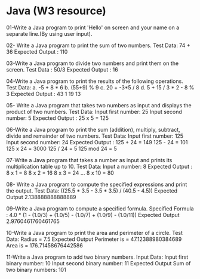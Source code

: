 # Java (W3 resource)
01-Write a Java program to print 'Hello' on screen and your name on a separate line.(By using user input).

02- Write a Java program to print the sum of two numbers.
Test Data:
74 + 36
Expected Output :
110 

03-Write a Java program to divide two numbers and print them on the screen.
Test Data :
50/3
Expected Output :
16

04-Write a Java program to print the results of the following operations.
Test Data:
a. -5 + 8 * 6
b. (55+9) % 9
c. 20 + -3*5 / 8
d. 5 + 15 / 3 * 2 - 8 % 3
Expected Output :
43
1
19
13

05- Write a Java program that takes two numbers as input and displays the product of two numbers.
Test Data:
Input first number: 25
Input second number: 5
Expected Output :
25 x 5 = 125

06-Write a Java program to print the sum (addition), multiply, subtract, divide and remainder of two numbers.
Test Data:
Input first number: 125
Input second number: 24
Expected Output :
125 + 24 = 149
125 - 24 = 101
125 x 24 = 3000
125 / 24 = 5
125 mod 24 = 5

07-Write a Java program that takes a number as input and prints its multiplication table up to 10.
Test Data:
Input a number: 8
Expected Output :
8 x 1 = 8
8 x 2 = 16
8 x 3 = 24
...
8 x 10 = 80

08- Write a Java program to compute the specified expressions and print the output.
Test Data:
((25.5 * 3.5 - 3.5 * 3.5) / (40.5 - 4.5))
Expected Output
2.138888888888889

09-Write a Java program to compute a specified formula.
Specified Formula :
4.0 * (1 - (1.0/3) + (1.0/5) - (1.0/7) + (1.0/9) - (1.0/11))
Expected Output
2.9760461760461765

10-Write a Java program to print the area and perimeter of a circle.
Test Data:
Radius = 7.5
Expected Output
Perimeter is = 47.12388980384689
Area is = 176.71458676442586

11-Write a Java program to add two binary numbers.
Input Data:
Input first binary number: 10
Input second binary number: 11
Expected Output
Sum of two binary numbers: 101
